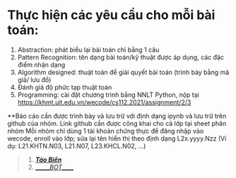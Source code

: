 # Thực hiện các yêu cầu cho mỗi bài toán:

1. Abstraction: phát biểu lại bài toán chỉ bằng 1 câu
2. Pattern Recognition: tên dạng bài toán/kỹ thuật được áp dụng, các đặc điểm nhận dạng
3. Algorithm designed: thuật toán để giải quyết bài toán (trình bày bằng mã giả/ lưu đồ)
4. Đánh giá độ phức tạp thuật toán
5. Programming: cài đặt chương trình bằng NNLT Python, nộp tại https://khmt.uit.edu.vn/wecode/cs112.2021/assignment/2/3

**Báo cáo cần được trình bày và lưu trữ với định dạng ipynb và lưu trữ trên github của nhóm.
Link github cần được công khai cho cả lớp tại sheet phân nhóm
Mỗi nhóm chỉ dùng 1 tài khoản chứng thực để đăng nhập vào wecode, enroll vào lớp; sửa lại tên hiển thị theo định dạng L2x.yyyy.Nzz (Ví dụ: L21.KHTN.N03, L21.N07, L23.KHCL.N02, ...)

>1. [__*Tảo Biển*__](https://github.com/trong-khanh-1109/CS112.L21.KHCL/blob/b48de04046ae746db4c67e67b1bf9929c958ae58/Assignments%20%231/TaoBien.png)
>2. [_____*BOT*____](https://github.com/trong-khanh-1109/CS112.L21.KHCL/blob/b48de04046ae746db4c67e67b1bf9929c958ae58/Assignments%20%231/BOT.png)
